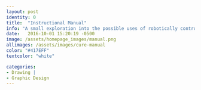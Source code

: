 ```yaml
---
layout: post
identity: 0
title:  "Instructional Manual"
info: "A small exploration into the possible uses of robotically controlled fiber wrapping techniques"
date:   2016-10-01 15:20:19 -0500
image: /assets/homepage_images/manual.png
allimages: /assets/images/cure-manual
color: "#417EFF"
textcolor: "white"

categories:
- Drawing |
- Graphic Design
---
```


